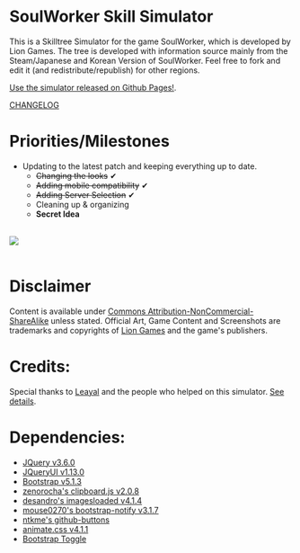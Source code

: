 # SoulWorker Skill Simulator
This is a Skilltree Simulator for the game SoulWorker, which is developed by Lion Games.
The tree is developed with information source mainly from the Steam/Japanese and Korean Version of SoulWorker. Feel free to fork and edit it (and redistribute/republish) for other regions.

[Use the simulator released on Github Pages!](https://eden333.github.io/swskillsimu/).

[CHANGELOG](https://github.com/Eden333/swskillsimu/blob/master/CHANGELOG)

# Priorities/Milestones
- Updating to the latest patch and keeping everything up to date.
  - ~~Changing the looks~~ ✔
  - ~~Adding mobile compatibility~~ ✔
  - ~~Adding Server Selection~~ ✔
  - Cleaning up & organizing
  - **Secret Idea**

<br><a href="https://www.buymeacoffee.com/Eden333"><img src="https://img.buymeacoffee.com/button-api/?text=Buy me a pizza&emoji=🍕&slug=Eden333&button_colour=ff76ac&font_colour=ffffff&font_family=Lato&outline_colour=FFDCE9&coffee_colour=FFDD00" /></a><br><br>

# Disclaimer
Content is available under [Commons Attribution-NonCommercial-ShareAlike](https://creativecommons.org/licenses/by-nc-sa/3.0/) unless stated.
Official Art, Game Content and Screenshots are trademarks and copyrights of [Lion Games](http://www.liongames.co.kr/Front/) and the game's publishers.

# Credits:
Special thanks to [Leayal](https://github.com/Leayal) and the people who helped on this simulator. [See details](https://eden333.github.io/swskillsimu/).

# Dependencies:
- [JQuery v3.6.0](https://jquery.com)
- [JQueryUI v1.13.0](https://jqueryui.com)
- [Bootstrap v5.1.3](https://getbootstrap.com/docs/5.1/getting-started/introduction)
- [zenorocha's clipboard.js v2.0.8](https://github.com/zenorocha/clipboard.js)
- [desandro's imagesloaded v4.1.4](https://github.com/desandro/imagesloaded)
- [mouse0270's bootstrap-notify v3.1.7](https://github.com/mouse0270/bootstrap-notify)
- [ntkme's github-buttons](https://github.com/ntkme/github-buttons)
- [animate.css v4.1.1](https://github.com/daneden/animate.css)
- [Bootstrap Toggle](https://gitbrent.github.io/bootstrap4-toggle)
